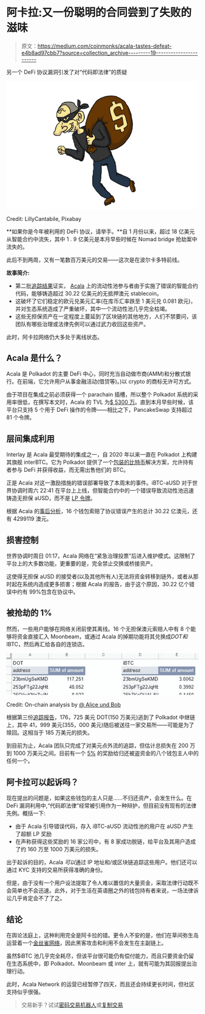 # 阿卡拉:又一份聪明的合同尝到了失败的滋味

> 原文：<https://medium.com/coinmonks/acala-tastes-defeat-e4b8ad97cbb7?source=collection_archive---------19----------------------->

另一个 DeFi 协议漏洞引发了对“代码即法律”的质疑

![](img/8b1c556ee25307e0e38911d1620c5853.png)

Credit: LillyCantabile, Pixabay

**如果你是今年被利用的 DeFi 协议，请举手。**自 1 月份以来，超过 18 亿美元从智能合约中流失，其中 1 . 9 亿美元是本月早些时候在 Nomad bridge 抢劫案中流失的。

此后不到两周，又有一笔数百万美元的交易——这次是在波尔卡多特前线。

**故事简介:**

*   第二批[追踪结果](https://gist.github.com/xlc/c952aa6e2f5d6447ace9a796be367b61)证实， [Acala](https://acala.network/) 上的流动性池参与者由于实施了错误的智能合约代码，能够铸造超过 30.22 亿美元的无抵押澳元 stablecoin。
*   这破坏了它们稳定的欧元兑美元汇率(在库币汇率跌至 1 美元兑 0.081 欧元)，并对生态系统造成了严重破坏，其中一个流动性池几乎完全枯竭。
*   这些无担保资产在一定程度上蔓延到了区块链的其他地方，人们不禁要问，该团队有哪些治理或法律先例可以通过武力收回这些资产。

此时，阿卡拉网络仍大多处于离线状态。

## **Acala 是什么？**

Acala 是 Polkadot 的主要 DeFi 中心，同时充当自动做市商(AMM)和分散式银行。在前端，它允许用户从事金融活动(借贷等)。)以 crypto 的商标无许可方式。

由于项目在集成之前必须获得一个 parachain 插槽，所以整个 Polkadot 系统的采用率很低，在撰写本文时，Acala 的 TVL 为[$ 5300 万](https://defillama.com/chain/Acala)。直到本月早些时候，该平台只支持 5 个用于 DeFi 操作的令牌——相比之下，PancakeSwap 支持超过 81 个令牌。

## 层间集成利用

Interlay 是 Acala 最受期待的集成之一，自 2020 年以来一直在 Polkadot 上构建其旗舰 interBTC。它为 Polkadot 提供了一个[包装的比特币](https://polkadot.network/blog/bitcoin-is-coming-to-polkadot/)解决方案，允许持有者参与 DeFi 并获得收益，而无需出售他们的 BTC。

正是 Acala 对这一激励措施的错误部署导致了本周末的事件。iBTC-aUSD 对于世界协调时周六 22:41 在平台上上线，但智能合约中的一个错误导致流动性池迅速铸造无担保 aUSD，而不是 [LP 令牌](https://www.gemini.com/cryptopedia/liquidity-provider-amm-tokens)。

根据 Acala 的[事后分析](https://acala.discourse.group/t/08-14-2022-incident-on-chain-trace-results/1134#trace-result-3-08-18-2022-dot-outflow-9)，16 个钱包索赔了协议错误产生的总计 30.22 亿澳元，还有 4299119 澳元。

## 损害控制

世界协调时周日 01:17，Acala 网络在“紧急治理投票”后进入维护模式。这限制了平台上的大多数功能，更重要的是，完全禁止交换或桥接资产。

这使得无担保 aUSD 的接受者(以及其他所有人)无法将资金转移到链外，或者从那时起在系统内造成更多损害；根据 Acala 的报告，由于这个原因，30.22 亿个错误中约有 99%包含在协议中。

## 被抢劫的 1%

然而，一些用户能够在网络关闭前使其离线。16 个无担保澳元索赔人中有 8 个能够将资金直接汇入 Moonbeam，或通过 Acala 的掉期功能将其兑换成$DOT 和$IBTC，然后再汇给各自的连锁店。

![](img/5c8cd381e574f007b24ba2eaaef6252e.png)

Credit: On-chain analysis by [@ Alice und Bob](https://mobile.twitter.com/alice_und_bob/status/1558959891221463041)

根据第三份[追踪报告](https://acala.discourse.group/t/08-14-2022-incident-on-chain-trace-results/1134#trace-result-3-08-18-2022-dot-outflow-9)，176，725 美元 DOT(150 万美元)逃到了 Polkadot 中继链上，其中 41，999 美元(355，000 美元)随后被送往一家交易所——可能是为了赎回。这相当于 185 万美元的损失。

到目前为止，Acala 团队只完成了对美元点外流的追踪，但估计总损失在 200 万到 1000 万美元之间。目前有一个 [5%](https://mobile.twitter.com/AcalaNetwork/status/1560139905832984576) 的奖励给归还被盗资金的八个钱包主人中的任何一个。

## 阿卡拉可以起诉吗？

现在提出的问题是，如果这些钱包的主人只是……不归还资产，会发生什么。在 DeFi 漏洞利用中,“代码即法律”经常被引用作为一种辩护，但目前没有现有的法律先例。概括一下:

*   由于 Acala 引导错误代码，存入 iBTC-aUSD 流动性池的用户在 aUSD 产生了超额 LP 奖励
*   在声称获得这些奖励的 16 家公司中，有 8 家成功脱链，给平台及其用户造成了约 160 万至 1000 万美元的损失。

出于起诉的目的，Acala *可以*通过 IP 地址和/或区块链追踪这些用户。他们还可以通过 KYC 支持的交易所获得准确的身份。

但是，由于没有一个用户设法提取了令人难以置信的大量资金，采取法律行动既不会简单也不会迅速。此外，对于生活在英语圈之外的钱包持有者来说，一场法律诉讼几乎肯定会不了了之。

## 结论

在舆论法庭上，这种利用完全是阿卡拉的错。更令人不安的是，他们在草间弥生岛运营着一个[金丝雀网络](https://acala.network/karura)，因此黑客攻击和利用不会发生在主副链上。

虽然$iBTC 池几乎完全耗尽，但该平台很可能仍有偿付能力，而且只要资金仍留在生态系统中，即 Polkadot、Moonbeam 或 inter 上，就有可能为其回报提出治理行动。

此时，Acala Network 的运营已经暂停了四天，而且还会持续更长时间，但社区支持似乎很强。

> 交易新手？试试[密码交易机器人](/coinmonks/crypto-trading-bot-c2ffce8acb2a)或[复制交易](/coinmonks/top-10-crypto-copy-trading-platforms-for-beginners-d0c37c7d698c)